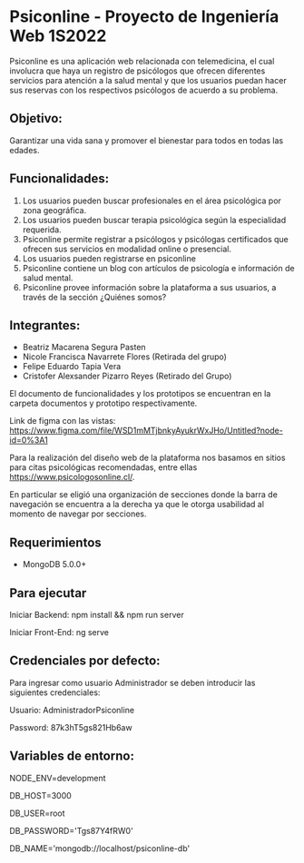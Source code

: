 # Psiconline - Proyecto de Ingeniería Web 1S2022

Psiconline es una aplicación web relacionada con telemedicina, el cual involucra que haya un registro de psicólogos que ofrecen diferentes servicios para atención a la salud mental y que los usuarios puedan hacer sus reservas con los respectivos psicólogos de acuerdo a su problema.
## Objetivo: 
Garantizar una vida sana y promover el bienestar para todos en todas las edades.
## Funcionalidades:
1. Los usuarios pueden buscar profesionales en el área psicológica por zona geográfica.
2. Los usuarios pueden buscar terapia psicológica según la especialidad requerida.
3. Psiconline permite registrar a psicólogos y psicólogas certificados que ofrecen sus servicios en modalidad online o presencial.
4. Los usuarios pueden registrarse en psiconline
5. Psiconline contiene un blog con artículos de psicología e información de salud mental.
6. Psiconline provee información sobre la plataforma a sus usuarios, a través de la sección ¿Quiénes somos?


## Integrantes:
- Beatriz Macarena Segura Pasten
- Nicole Francisca Navarrete Flores (Retirada del grupo)
- Felipe Eduardo Tapia Vera
- Cristofer Alexsander Pizarro Reyes (Retirado del Grupo)

El documento de funcionalidades y los prototipos se encuentran en la carpeta documentos y prototipo respectivamente.


Link de figma con las vistas: https://www.figma.com/file/WSD1mMTjbnkyAyukrWxJHo/Untitled?node-id=0%3A1

Para la realización del diseño web de la plataforma nos basamos en sitios para citas psicológicas recomendadas, entre ellas https://www.psicologosonline.cl/. 

En particular se eligió una organización de secciones donde la barra de navegación se encuentra a la derecha ya que le otorga usabilidad al momento de navegar por secciones.

## Requerimientos
- MongoDB 5.0.0+

## Para ejecutar
Iniciar Backend: npm install && npm run server

Iniciar Front-End: ng serve

## Credenciales por defecto:

Para ingresar como usuario Administrador se deben introducir las siguientes credenciales:

Usuario: AdministradorPsiconline

Password: 87k3hT5gs821Hb6aw

## Variables de entorno:
NODE_ENV=development

DB_HOST=3000

DB_USER=root

DB_PASSWORD='Tgs87Y4fRW0'

DB_NAME='mongodb://localhost/psiconline-db'
